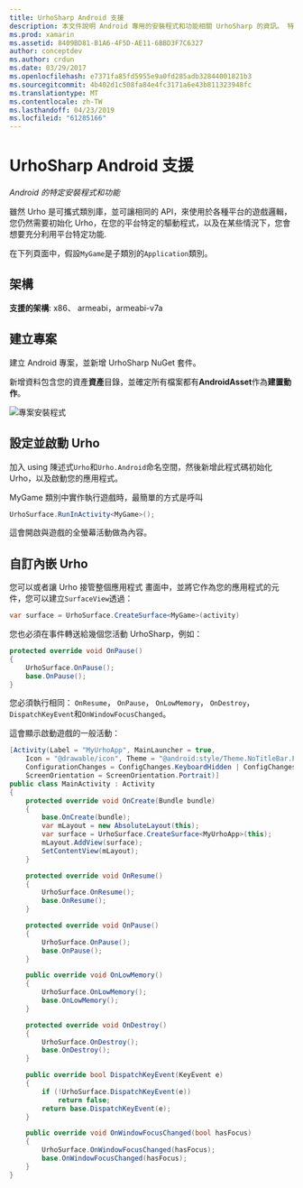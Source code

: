 ```yaml
---
title: UrhoSharp Android 支援
description: 本文件說明 Android 專用的安裝程式和功能相關 UrhoSharp 的資訊。 特別的是，它支援的架構，會討論如何建立專案時，設定及啟動 Urho，和自訂內嵌 Urho。
ms.prod: xamarin
ms.assetid: 8409BD81-B1A6-4F5D-AE11-6BBD3F7C6327
author: conceptdev
ms.author: crdun
ms.date: 03/29/2017
ms.openlocfilehash: e7371fa85fd5955e9a0fd285adb32844001821b3
ms.sourcegitcommit: 4b402d1c508fa84e4fc3171a6e43b811323948fc
ms.translationtype: MT
ms.contentlocale: zh-TW
ms.lasthandoff: 04/23/2019
ms.locfileid: "61285166"
---
```

# <a name="urhosharp-android-support"></a>UrhoSharp Android 支援

_Android 的特定安裝程式和功能_

雖然 Urho 是可攜式類別庫，並可讓相同的 API，來使用於各種平台的遊戲邏輯，您仍然需要初始化 Urho，在您的平台特定的驅動程式，以及在某些情況下，您會想要充分利用平台特定功能.

在下列頁面中，假設`MyGame`是子類別的`Application`類別。

## <a name="architectures"></a>架構

**支援的架構**: x86、 armeabi，armeabi-v7a

## <a name="create-a-project"></a>建立專案

建立 Android 專案，並新增 UrhoSharp NuGet 套件。

新增資料包含您的資產**資產**目錄，並確定所有檔案都有**AndroidAsset**作為**建置動作**。

![專案安裝程式](android-images/image-3.png "加入的資料，其中包含的資產的資產目錄")

## <a name="configure-and-launching-urho"></a>設定並啟動 Urho

加入 using 陳述式`Urho`和`Urho.Android`命名空間，然後新增此程式碼初始化 Urho，以及啟動您的應用程式。

MyGame 類別中實作執行遊戲時，最簡單的方式是呼叫

```csharp
UrhoSurface.RunInActivity<MyGame>();
```

這會開啟與遊戲的全螢幕活動做為內容。

## <a name="custom-embedding-of-urho"></a>自訂內嵌 Urho

您可以或者讓 Urho 接管整個應用程式 畫面中，並將它作為您的應用程式的元件，您可以建立`SurfaceView`透過：

```csharp
var surface = UrhoSurface.CreateSurface<MyGame>(activity)
```

您也必須在事件轉送給幾個您活動 UrhoSharp，例如：

```csharp
protected override void OnPause()
{
    UrhoSurface.OnPause();
    base.OnPause();
}
```

您必須執行相同： `OnResume`， `OnPause`， `OnLowMemory`， `OnDestroy`，`DispatchKeyEvent`和`OnWindowFocusChanged`。

這會顯示啟動遊戲的一般活動：

```csharp
[Activity(Label = "MyUrhoApp", MainLauncher = true,
    Icon = "@drawable/icon", Theme = "@android:style/Theme.NoTitleBar.Fullscreen",
    ConfigurationChanges = ConfigChanges.KeyboardHidden | ConfigChanges.Orientation,
    ScreenOrientation = ScreenOrientation.Portrait)]
public class MainActivity : Activity
{
    protected override void OnCreate(Bundle bundle)
    {
        base.OnCreate(bundle);
        var mLayout = new AbsoluteLayout(this);
        var surface = UrhoSurface.CreateSurface<MyUrhoApp>(this);
        mLayout.AddView(surface);
        SetContentView(mLayout);
    }

    protected override void OnResume()
    {
        UrhoSurface.OnResume();
        base.OnResume();
    }

    protected override void OnPause()
    {
        UrhoSurface.OnPause();
        base.OnPause();
    }

    public override void OnLowMemory()
    {
        UrhoSurface.OnLowMemory();
        base.OnLowMemory();
    }

    protected override void OnDestroy()
    {
        UrhoSurface.OnDestroy();
        base.OnDestroy();
    }

    public override bool DispatchKeyEvent(KeyEvent e)
    {
        if (!UrhoSurface.DispatchKeyEvent(e))
            return false;
        return base.DispatchKeyEvent(e);
    }

    public override void OnWindowFocusChanged(bool hasFocus)
    {
        UrhoSurface.OnWindowFocusChanged(hasFocus);
        base.OnWindowFocusChanged(hasFocus);
    }
}
```

